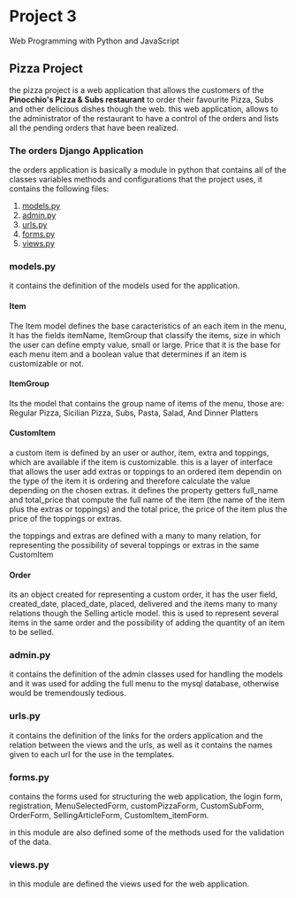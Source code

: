 # Project 3

Web Programming with Python and JavaScript

## Pizza Project

the pizza project is a web application that allows the customers of the **Pinocchio's Pizza & Subs restaurant** to order their favourite Pizza, Subs and other delicious dishes though the web. this web application, allows to the administrator of the restaurant to have a control of the orders and lists all the pending orders that have been realized.

### The orders Django Application

the orders application is basically a module in python that contains all of the classes variables methods and configurations that the project uses, it contains the following files:

1. [models.py](#models-py)
2. [admin.py](#admin-py)
3. [urls.py](#urls-py)
4. [forms.py](#forms-py)
5. [views.py](#views-py)

### models.py

it contains the definition of the models used for the application.

#### Item

The Item model defines the base caracteristics of an each item in the menu, It has the fields itemName, ItemGroup that classify the items, size in which the user can define empty value, small or large. Price that it is the base for each menu item and a boolean value that determines if an item is customizable or not.

#### ItemGroup

Its the model that contains the group name of items of the menu, those are: Regular Pizza, Sicilian Pizza, Subs, Pasta, Salad, And Dinner Platters

#### CustomItem

a custom item is defined by an user or author, item, extra and toppings, which are available if the item is customizable. this is a layer of interface that allows the user add extras or toppings to an ordered item dependin on the type of the item it is ordering and therefore calculate the value depending on the chosen extras. it defines the property getters full_name and total_price that compute the full name of the item (the name of the item plus the extras or toppings) and the total price, the price of the item plus the price of the toppings or extras.

the toppings and extras are defined with a many to many relation, for representing the possibility of several toppings or extras in the same CustomItem

#### Order

its an object created for representing a custom order, it has the user field, created_date, placed_date, placed, delivered and the items many to many relations though the Selling article model. this is used to represent several items in the same order and the possibility of adding the quantity of an item to be selled.

### admin.py

it contains the definition of the admin classes used for handling the models and it was used for adding the full menu to the mysql database, otherwise would be tremendously tedious.

### urls.py

it contains the definition of the links for the orders application and the relation between the views and the urls, as well as it contains the names given to each url for the use in the templates.

### forms.py

contains the forms used for structuring the web application, the login form, registration, MenuSelectedForm, customPizzaForm, CustomSubForm, OrderForm, SellingArticleForm, CustomItem_itemForm. 

in this module are also defined some of the methods used for the validation of the data.

### views.py

in this module are defined the views used for the web application.
